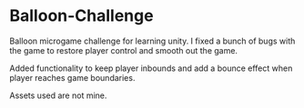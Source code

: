 # Balloon-Challenge
Balloon microgame challenge for learning unity. I fixed a bunch of bugs with the game to restore player control and smooth out the game.

Added functionality to keep player inbounds and add a bounce effect when player reaches game boundaries.

Assets used are not mine.

